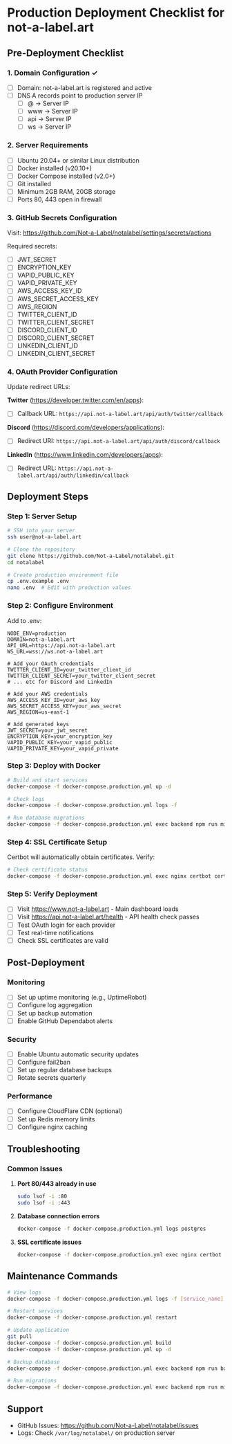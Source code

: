 # Production Deployment Checklist for not-a-label.art

## Pre-Deployment Checklist

### 1. Domain Configuration ✓
- [ ] Domain: not-a-label.art is registered and active
- [ ] DNS A records point to production server IP
  - [ ] @ → Server IP
  - [ ] www → Server IP
  - [ ] api → Server IP
  - [ ] ws → Server IP

### 2. Server Requirements
- [ ] Ubuntu 20.04+ or similar Linux distribution
- [ ] Docker installed (v20.10+)
- [ ] Docker Compose installed (v2.0+)
- [ ] Git installed
- [ ] Minimum 2GB RAM, 20GB storage
- [ ] Ports 80, 443 open in firewall

### 3. GitHub Secrets Configuration
Visit: https://github.com/Not-a-Label/notalabel/settings/secrets/actions

Required secrets:
- [ ] JWT_SECRET
- [ ] ENCRYPTION_KEY
- [ ] VAPID_PUBLIC_KEY
- [ ] VAPID_PRIVATE_KEY
- [ ] AWS_ACCESS_KEY_ID
- [ ] AWS_SECRET_ACCESS_KEY
- [ ] AWS_REGION
- [ ] TWITTER_CLIENT_ID
- [ ] TWITTER_CLIENT_SECRET
- [ ] DISCORD_CLIENT_ID
- [ ] DISCORD_CLIENT_SECRET
- [ ] LINKEDIN_CLIENT_ID
- [ ] LINKEDIN_CLIENT_SECRET

### 4. OAuth Provider Configuration
Update redirect URLs:

**Twitter** (https://developer.twitter.com/en/apps):
- [ ] Callback URL: `https://api.not-a-label.art/api/auth/twitter/callback`

**Discord** (https://discord.com/developers/applications):
- [ ] Redirect URI: `https://api.not-a-label.art/api/auth/discord/callback`

**LinkedIn** (https://www.linkedin.com/developers/apps):
- [ ] Redirect URL: `https://api.not-a-label.art/api/auth/linkedin/callback`

## Deployment Steps

### Step 1: Server Setup
```bash
# SSH into your server
ssh user@not-a-label.art

# Clone the repository
git clone https://github.com/Not-a-Label/notalabel.git
cd notalabel

# Create production environment file
cp .env.example .env
nano .env  # Edit with production values
```

### Step 2: Configure Environment
Add to .env:
```env
NODE_ENV=production
DOMAIN=not-a-label.art
API_URL=https://api.not-a-label.art
WS_URL=wss://ws.not-a-label.art

# Add your OAuth credentials
TWITTER_CLIENT_ID=your_twitter_client_id
TWITTER_CLIENT_SECRET=your_twitter_client_secret
# ... etc for Discord and LinkedIn

# Add your AWS credentials
AWS_ACCESS_KEY_ID=your_aws_key
AWS_SECRET_ACCESS_KEY=your_aws_secret
AWS_REGION=us-east-1

# Add generated keys
JWT_SECRET=your_jwt_secret
ENCRYPTION_KEY=your_encryption_key
VAPID_PUBLIC_KEY=your_vapid_public
VAPID_PRIVATE_KEY=your_vapid_private
```

### Step 3: Deploy with Docker
```bash
# Build and start services
docker-compose -f docker-compose.production.yml up -d

# Check logs
docker-compose -f docker-compose.production.yml logs -f

# Run database migrations
docker-compose -f docker-compose.production.yml exec backend npm run migrate
```

### Step 4: SSL Certificate Setup
Certbot will automatically obtain certificates. Verify:
```bash
# Check certificate status
docker-compose -f docker-compose.production.yml exec nginx certbot certificates
```

### Step 5: Verify Deployment
- [ ] Visit https://www.not-a-label.art - Main dashboard loads
- [ ] Visit https://api.not-a-label.art/health - API health check passes
- [ ] Test OAuth login for each provider
- [ ] Test real-time notifications
- [ ] Check SSL certificates are valid

## Post-Deployment

### Monitoring
- [ ] Set up uptime monitoring (e.g., UptimeRobot)
- [ ] Configure log aggregation
- [ ] Set up backup automation
- [ ] Enable GitHub Dependabot alerts

### Security
- [ ] Enable Ubuntu automatic security updates
- [ ] Configure fail2ban
- [ ] Set up regular database backups
- [ ] Rotate secrets quarterly

### Performance
- [ ] Configure CloudFlare CDN (optional)
- [ ] Set up Redis memory limits
- [ ] Configure nginx caching

## Troubleshooting

### Common Issues

1. **Port 80/443 already in use**
   ```bash
   sudo lsof -i :80
   sudo lsof -i :443
   ```

2. **Database connection errors**
   ```bash
   docker-compose -f docker-compose.production.yml logs postgres
   ```

3. **SSL certificate issues**
   ```bash
   docker-compose -f docker-compose.production.yml exec nginx certbot renew --dry-run
   ```

## Maintenance Commands

```bash
# View logs
docker-compose -f docker-compose.production.yml logs -f [service_name]

# Restart services
docker-compose -f docker-compose.production.yml restart

# Update application
git pull
docker-compose -f docker-compose.production.yml build
docker-compose -f docker-compose.production.yml up -d

# Backup database
docker-compose -f docker-compose.production.yml exec backend npm run backup

# Run migrations
docker-compose -f docker-compose.production.yml exec backend npm run migrate
```

## Support

- GitHub Issues: https://github.com/Not-a-Label/notalabel/issues
- Logs: Check `/var/log/notalabel/` on production server